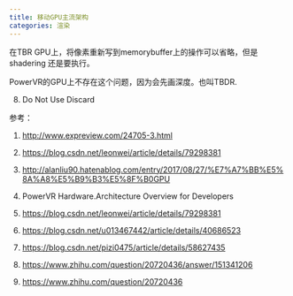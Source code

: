 ```yaml
---
title: 移动GPU主流架构
categories: 渲染
---
```


在TBR GPU上，将像素重新写到memorybuffer上的操作可以省略，但是shadering 还是要执行。

PowerVR的GPU上不存在这个问题，因为会先画深度。也叫TBDR.

8. Do Not Use Discard

参考：
1. http://www.expreview.com/24705-3.html

2. https://blog.csdn.net/leonwei/article/details/79298381

3. http://alanliu90.hatenablog.com/entry/2017/08/27/%E7%A7%BB%E5%8A%A8%E5%B9%B3%E5%8F%B0GPU

4. PowerVR Hardware.Architecture Overview for Developers

5. https://blog.csdn.net/leonwei/article/details/79298381
6. https://blog.csdn.net/u013467442/article/details/40686523
7. https://blog.csdn.net/pizi0475/article/details/58627435
8. https://www.zhihu.com/question/20720436/answer/151341206
9. https://www.zhihu.com/question/20720436
